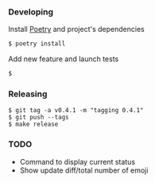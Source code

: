 ### Developing

Install [Poetry](https://poetry.eustace.io/) and project's dependencies

```bash
$ poetry install
```

Add new feature and launch tests

```bash
$ 
```

### Releasing

```
$ git tag -a v0.4.1 -m "tagging 0.4.1" 
$ git push --tags
$ make release
```

### TODO

* Command to display current status
* Show update diff/total number of emoji
